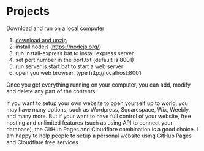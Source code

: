 # Projects

Download and run on a local computer
1. <a href=/https://github/vmiis/projects/archive/master.zip>download and unzip</a>
2. install nodejs  (https://nodejs.org/)
3. run install-express.bat to install express server
4. set port number in the port.txt (default is 8001)
5. run server.js.start.bat to start a web server
6. open you web browser, type http://localhost:8001 

Once you get everything running on your computer, you can add, modify and delete any part of the contents.
<br/>


If you want to setup your own website to open yourself up to world, you may have many options, such as Wordpress, Squarespace, Wix, Weebly, and many more. But if your want to have full control of your website, free hosting and unlimited features (such as using API to connect your database), the GitHub Pages and Cloudflare combination is a good choice. I am happy to help people to setup a personal website using GitHub Pages and Cloudflare free services.
